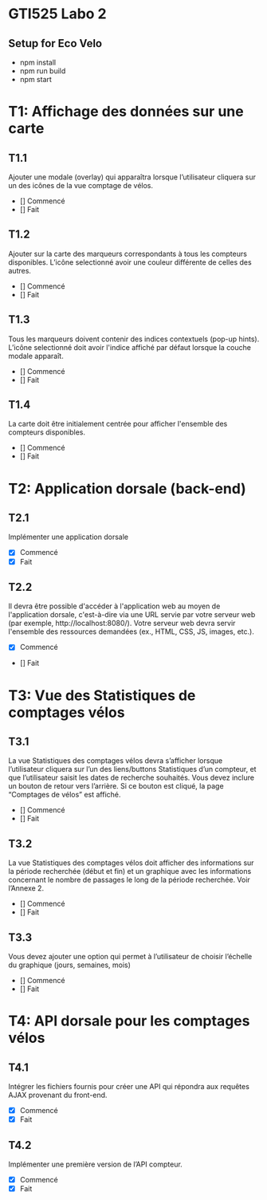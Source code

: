 # GTI525 Labo 2
## Setup for Eco Velo
- npm install 
- npm run build
- npm start


# T1: Affichage des données sur une carte

## T1.1
Ajouter une modale (overlay) qui apparaîtra lorsque l’utilisateur cliquera sur un des icônes de la vue comptage de vélos.
- [] Commencé
- [] Fait

## T1.2
Ajouter sur la carte des marqueurs correspondants à tous les compteurs disponibles. L’icône selectionné avoir une couleur différente de celles des autres.
- [] Commencé
- [] Fait

## T1.3
Tous les marqueurs doivent contenir des indices contextuels (pop-up hints). L’icône selectionné doit avoir l'indice affiché par défaut lorsque la couche modale apparaît.
- [] Commencé
- [] Fait

## T1.4
La carte doit être initialement centrée pour afficher l'ensemble des compteurs disponibles.
- [] Commencé
- [] Fait

# T2: Application dorsale (back-end)
## T2.1
Implémenter une application dorsale
- [x] Commencé
- [x] Fait
  
## T2.2
Il devra être possible d'accéder à l'application web au moyen de l'application dorsale,
c'est-à-dire via une URL servie par votre serveur web (par exemple, http://localhost:8080/). Votre
serveur web devra servir l'ensemble des ressources demandées (ex., HTML, CSS, JS, images, etc.).
- [x] Commencé
- [] Fait

# T3: Vue des Statistiques de comptages vélos
## T3.1
La vue Statistiques des comptages vélos devra s’afficher lorsque l’utilisateur cliquera sur l’un
des liens/buttons Statistiques d’un compteur, et que l’utilisateur saisit les dates de recherche
souhaités. Vous devez inclure un bouton de retour vers l’arrière. Si ce bouton est cliqué, la page “Comptages de vélos” est affiché.
- [] Commencé
- [] Fait
## T3.2
La vue Statistiques des comptages vélos doit afficher des informations sur la période
recherchée (début et fin) et un graphique avec les informations concernant le nombre de passages le long de la période recherchée. Voir l’Annexe 2.
- [] Commencé
- [] Fait
## T3.3
Vous devez ajouter une option qui permet à l’utilisateur de choisir l’échelle du graphique (jours, semaines, mois)
- [] Commencé
- [] Fait

# T4: API dorsale pour les comptages vélos
## T4.1
Intégrer les fichiers fournis pour créer une API qui répondra aux requêtes AJAX provenant du front-end.
- [x] Commencé
- [x] Fait

## T4.2
Implémenter une première version de l’API compteur.
- [x] Commencé
- [x] Fait
